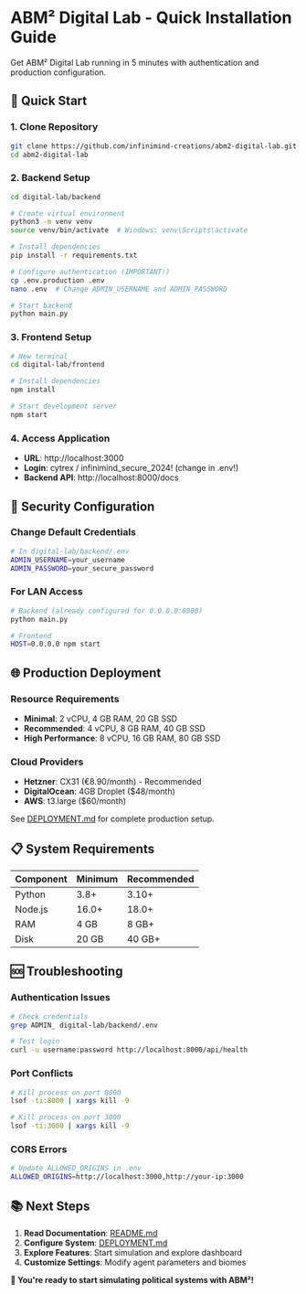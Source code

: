 # ABM² Digital Lab - Quick Installation Guide

Get ABM² Digital Lab running in 5 minutes with authentication and production configuration.

## 🚀 Quick Start

### 1. Clone Repository
```bash
git clone https://github.com/infinimind-creations/abm2-digital-lab.git
cd abm2-digital-lab
```

### 2. Backend Setup
```bash
cd digital-lab/backend

# Create virtual environment
python3 -m venv venv
source venv/bin/activate  # Windows: venv\Scripts\activate

# Install dependencies
pip install -r requirements.txt

# Configure authentication (IMPORTANT!)
cp .env.production .env
nano .env  # Change ADMIN_USERNAME and ADMIN_PASSWORD

# Start backend
python main.py
```

### 3. Frontend Setup
```bash
# New terminal
cd digital-lab/frontend

# Install dependencies
npm install

# Start development server
npm start
```

### 4. Access Application
- **URL**: http://localhost:3000
- **Login**: cytrex / infinimind_secure_2024! (change in .env!)
- **Backend API**: http://localhost:8000/docs

## 🔐 Security Configuration

### Change Default Credentials
```bash
# In digital-lab/backend/.env
ADMIN_USERNAME=your_username
ADMIN_PASSWORD=your_secure_password
```

### For LAN Access
```bash
# Backend (already configured for 0.0.0.0:8000)
python main.py

# Frontend
HOST=0.0.0.0 npm start
```

## 🌐 Production Deployment

### Resource Requirements
- **Minimal**: 2 vCPU, 4 GB RAM, 20 GB SSD
- **Recommended**: 4 vCPU, 8 GB RAM, 40 GB SSD
- **High Performance**: 8 vCPU, 16 GB RAM, 80 GB SSD

### Cloud Providers
- **Hetzner**: CX31 (€8.90/month) - Recommended
- **DigitalOcean**: 4GB Droplet ($48/month)
- **AWS**: t3.large ($60/month)

See [DEPLOYMENT.md](DEPLOYMENT.md) for complete production setup.

## 📋 System Requirements

| Component | Minimum | Recommended |
|-----------|---------|-------------|
| Python | 3.8+ | 3.10+ |
| Node.js | 16.0+ | 18.0+ |
| RAM | 4 GB | 8 GB+ |
| Disk | 20 GB | 40 GB+ |

## 🆘 Troubleshooting

### Authentication Issues
```bash
# Check credentials
grep ADMIN_ digital-lab/backend/.env

# Test login
curl -u username:password http://localhost:8000/api/health
```

### Port Conflicts
```bash
# Kill process on port 8000
lsof -ti:8000 | xargs kill -9

# Kill process on port 3000
lsof -ti:3000 | xargs kill -9
```

### CORS Errors
```bash
# Update ALLOWED_ORIGINS in .env
ALLOWED_ORIGINS=http://localhost:3000,http://your-ip:3000
```

## 📚 Next Steps

1. **Read Documentation**: [README.md](README.md)
2. **Configure System**: [DEPLOYMENT.md](DEPLOYMENT.md)
3. **Explore Features**: Start simulation and explore dashboard
4. **Customize Settings**: Modify agent parameters and biomes

**🎉 You're ready to start simulating political systems with ABM²!**